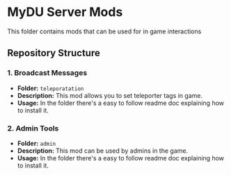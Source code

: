 # MyDU Server Mods

This folder contains mods that can be used for in game interactions

## Repository Structure

### 1. Broadcast Messages
- **Folder:** `teleporatation`
- **Description:** This mod allows you to set teleporter tags in game. 
- **Usage:** In the folder there's a easy to follow readme doc explaining how to install it.

### 2. Admin Tools
- **Folder:** `admin`
- **Description:** This mod can be used by admins in the game. 
- **Usage:** In the folder there's a easy to follow readme doc explaining how to install it.

